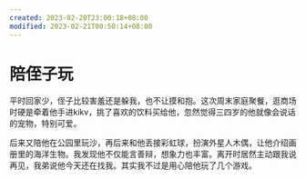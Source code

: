 ```yaml
---
created: 2023-02-20T23:00:18+08:00
modified: 2023-02-21T00:50:14+08:00
---
```


# 陪侄子玩

平时回家少，侄子比较害羞还是躲我，也不让摸和抱。这次周末家庭聚餐，逛商场时硬是牵着他手进kikv，挑了喜欢的饮料买给他，忽然觉得三四岁的他就像会说话的宠物，特别可爱。

后来又陪他在公园里玩沙，再后来和他丢接彩虹球，扮演外星人木偶，让他介绍画册里的海洋生物。我发现他不仅能言善辩，想象力也丰富。离开时居然主动跟我说再见，我弟说他今天还在找我。其实我不过是用心陪他玩了几个游戏。
